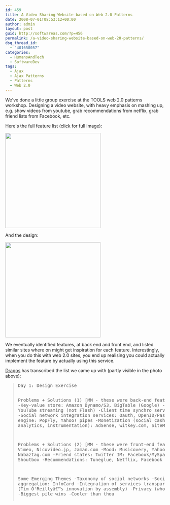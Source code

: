 ```yaml
---
id: 459
title: A Video Sharing Website based on Web 2.0 Patterns
date: 2008-07-01T08:53:12+00:00
author: admin
layout: post
guid: http://softwareas.com/?p=456
permalink: /a-video-sharing-website-based-on-web-20-patterns/
dsq_thread_id:
  - "401650057"
categories:
  - HumansAndTech
  - SoftwareDev
tags:
  - Ajax
  - Ajax Patterns
  - Patterns
  - Web 2.0
---
```

We've done a little group exercise at the TOOLS web 2.0 patterns workshop. Designing a video website, with heavy emphasis on mashing up, e.g. show videos from youtube, grab recommendations from netflix, grab friend lists from Facebook, etc.

Here's the full feature list (click for full image):

<a href="http://picupper.com/2008/06/30/Photo%2011.jpg" ><img src="http://picupper.com/2008/06/30/Photo%2011.jpg" width="300" /></a>

And the design:

<a href="http://picupper.com/2008/06/30/Photo%2014.jpg" >
<img src="http://picupper.com/2008/06/30/Photo%2014.jpg" width="300"/></a>

We eventually identified features, at back end and front end, and listed similar sites where on might get inspiration for each feature. Interestingly, when you do this with web 2.0 sites, you end up realising you could actually implement the feature by actually using this service.

<a href="http://toolseu2008.crowdvine.com/profiles/18138">Dragos</a> has transcribed the list we came up with (partly visible in the photo above):

<blockquote>
<pre>
Day 1: Design Exercise

Problems + Solutions (1) [MM - these were back-end features]
-Key-value store: Amazon Dynamo/S3, BigTable (Google)
-Streaming: Hulu, YouTube streaming (not Flash)
-Client time synchro service: NTP, MMORPG
-Social network integration services: Oauth, OpenID/Passport
-Mash-up engine: PopFly, Yahoo! pipes
-Monetization (social cash -> $, analytics, instrumentation): AdSense, witkey.com, SiteMeter, Elance

Problems + Solutions (2) [MM - these were front-end features]
-Video: Vimeo, Nicovideo.jp, Jaman.com
-Mood: Musicovery, Yahoo! IM, Nabaztag.com
-Friend states: Twitter
IM: Facebook/MySpace, Twitter, Shoutbox
-Recommendations: Tuneglue, Netflix, Facebook

Some Emerging Themes
-Taxonomy of social networks
-Social profile aggregation: InfoCard
-Integration of services transparent from user
(Tim O'Reillyâ€™s innovation by assembly)
-Privacy (who sees what)
-Biggest pile wins
-Cooler than thou 
</pre>
</blockquote>